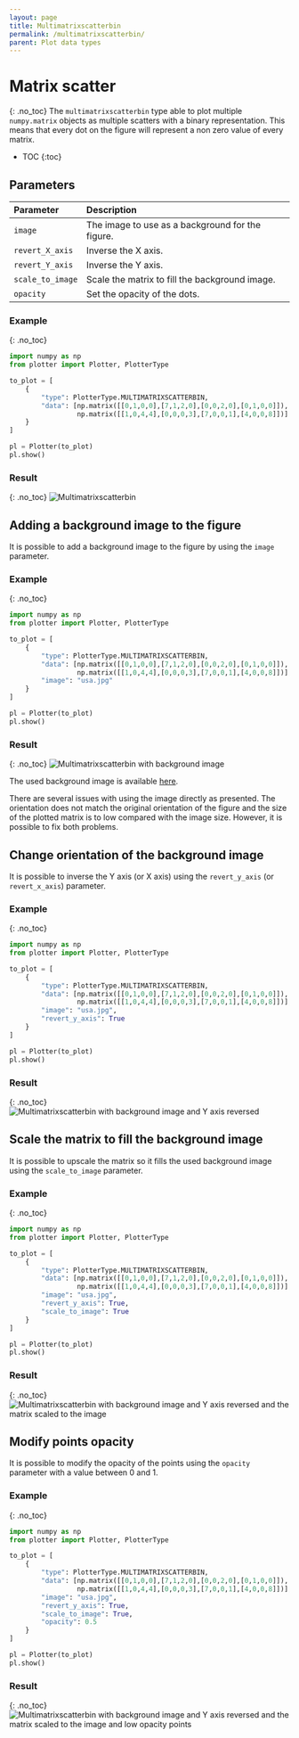 ```yaml
---
layout: page
title: Multimatrixscatterbin
permalink: /multimatrixscatterbin/
parent: Plot data types
---
```

# Matrix scatter
{: .no_toc}
The `multimatrixscatterbin` type able to plot multiple
`numpy.matrix` objects as multiple scatters with a binary representation. This
means that every dot on the figure will represent a non zero value of every
matrix.

- TOC
{:toc}

## Parameters

| Parameter        | Description                                       |
| :-------         | :------                                           |
| `image`          | The image to use as a background for the figure.  |
| `revert_X_axis`  | Inverse the X axis.                               |
| `revert_Y_axis`  | Inverse the Y axis.                               |
| `scale_to_image` | Scale the matrix to fill the background image.    |
| `opacity`        | Set the opacity of the dots.                      |

### Example
{: .no_toc}
```python
import numpy as np
from plotter import Plotter, PlotterType

to_plot = [
    {
        "type": PlotterType.MULTIMATRIXSCATTERBIN,
        "data": [np.matrix([[0,1,0,0],[7,1,2,0],[0,0,2,0],[0,1,0,0]]),
                 np.matrix([[1,0,4,4],[0,0,0,3],[7,0,0,1],[4,0,0,8]])]
    }
]

pl = Plotter(to_plot)
pl.show()
```

### Result
{: .no_toc}
![Multimatrixscatterbin](/img/multimatrixscatterbin.png)

## Adding a background image to the figure
It is possible to add a background image to the figure by using the `image`
parameter.

### Example
{: .no_toc}
```python
import numpy as np
from plotter import Plotter, PlotterType

to_plot = [
    {
        "type": PlotterType.MULTIMATRIXSCATTERBIN,
        "data": [np.matrix([[0,1,0,0],[7,1,2,0],[0,0,2,0],[0,1,0,0]]),
                 np.matrix([[1,0,4,4],[0,0,0,3],[7,0,0,1],[4,0,0,8]])],
        "image": "usa.jpg"
    }
]

pl = Plotter(to_plot)
pl.show()
```

### Result
{: .no_toc}
![Multimatrixscatterbin with background image](/img/multimatrixscatterbin_with_img.png)

The used background image is available [here]({{site.baseurl}}/img/usa.jpg).

There are several issues with using the image directly as presented. The
orientation does not match the original orientation of the figure and the size
of the plotted matrix is to low compared with the image size. However, it is
possible to fix both problems.

## Change orientation of the background image
It is possible to inverse the Y axis (or X axis) using the `revert_y_axis` (or
`revert_x_axis`) parameter.

### Example
{: .no_toc}
```python
import numpy as np
from plotter import Plotter, PlotterType

to_plot = [
    {
        "type": PlotterType.MULTIMATRIXSCATTERBIN,
        "data": [np.matrix([[0,1,0,0],[7,1,2,0],[0,0,2,0],[0,1,0,0]]),
                 np.matrix([[1,0,4,4],[0,0,0,3],[7,0,0,1],[4,0,0,8]])],
        "image": "usa.jpg",
        "revert_y_axis": True
    }
]

pl = Plotter(to_plot)
pl.show()
```

### Result
{: .no_toc}
![Multimatrixscatterbin with background image and Y axis reversed](/img/multimatrixscatterbin_with_img_y_reverted.png)

## Scale the matrix to fill the background image
It is possible to upscale the matrix so it fills the used background image using
the `scale_to_image` parameter.

### Example
{: .no_toc}
```python
import numpy as np
from plotter import Plotter, PlotterType

to_plot = [
    {
        "type": PlotterType.MULTIMATRIXSCATTERBIN,
        "data": [np.matrix([[0,1,0,0],[7,1,2,0],[0,0,2,0],[0,1,0,0]]),
                 np.matrix([[1,0,4,4],[0,0,0,3],[7,0,0,1],[4,0,0,8]])],
        "image": "usa.jpg",
        "revert_y_axis": True,
        "scale_to_image": True
    }
]

pl = Plotter(to_plot)
pl.show()
```

### Result
{: .no_toc}
![Multimatrixscatterbin with background image and Y axis reversed and the matrix scaled to the image](/img/multimatrixscatterbin_with_img_y_reverted_scaled.png)

## Modify points opacity
It is possible to modify the opacity of the points using the `opacity` parameter
with a value between 0 and 1.

### Example
{: .no_toc}
```python
import numpy as np
from plotter import Plotter, PlotterType

to_plot = [
    {
        "type": PlotterType.MULTIMATRIXSCATTERBIN,
        "data": [np.matrix([[0,1,0,0],[7,1,2,0],[0,0,2,0],[0,1,0,0]]),
                 np.matrix([[1,0,4,4],[0,0,0,3],[7,0,0,1],[4,0,0,8]])],
        "image": "usa.jpg",
        "revert_y_axis": True,
        "scale_to_image": True,
        "opacity": 0.5
    }
]

pl = Plotter(to_plot)
pl.show()
```

### Result
{: .no_toc}
![Multimatrixscatterbin with background image and Y axis reversed and the matrix scaled to the image and low opacity points](/img/multimatrixscatterbin_with_img_y_reverted_scaled_opacity.png)

